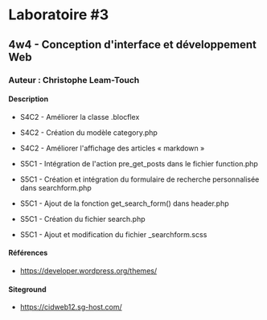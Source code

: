 # Laboratoire #3
## 4w4 - Conception d'interface et développement Web
### Auteur : Christophe Leam-Touch
#### Description

- S4C2 - Améliorer la classe .blocflex
- S4C2 - Création du modèle category.php
- S4C2 - Améliorer l'affichage des articles « markdown »
- S5C1 - Intégration de l'action pre_get_posts dans le fichier function.php
- S5C1 - Création et intégration du formulaire de recherche personnalisée dans searchform.php
- S5C1 - Ajout de la fonction get_search_form() dans header.php
- S5C1 - Création du fichier search.php

- S5C1 - Ajout et modification du fichier _searchform.scss

#### Références
- https://developer.wordpress.org/themes/

#### Siteground
- https://cidweb12.sg-host.com/